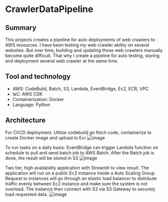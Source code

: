 # CrawlerDataPipeline

## Summary
This projects creates a pipeline for auto deployments of web crawlers to AWS resources. I have been testing my web crawler ability on several websites. But over time, building and updating those web crawlers manually become quite difficult. That why I create a pipeline for auto testing, storing and deployment several web crawler at the same time. 
## Tool and technology
- AWS: CodeBuild, Batch, S3, Lambda, EventBridge, Ec2, ECR, VPC
- IaC: AWS CDK
- Containerization: Docker
- Language: Python

## Architecture
For CI/CD deployment. Utilize codebuild go fetch code, containerize to create Docker image and upload to Ecr
![image](https://github.com/MinhThieu145/CrawlerDataPipeline/assets/88282475/3f2778d3-6732-4fc6-8fa3-a2c166caf2ff)

To run tasks on a daily basis: EventBridge can trigger Lambda function on schedule to pull and send batch job to AWS Batch. After the Batch job is done, the result will be stored in S3
![image](https://github.com/MinhThieu145/CrawlerDataPipeline/assets/88282475/08f086a1-85b0-47b8-9409-a3ca4b9484da)

Two tier, high availability application with Streamlit to view result. The application will run on a public Ec2 instance inside a Auto Scaling Group. Request to instances will go through an elastic load balancer to distribute traffic evenly between Ec2 instance and make sure the system is not overload. The instance then connect with S3 via S3 Gateway to securely load requested data.
![image](https://github.com/MinhThieu145/CrawlerDataPipeline/assets/88282475/404763a8-de44-4238-857c-60bb7e34411b)
